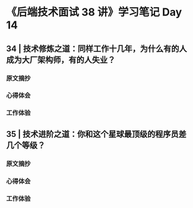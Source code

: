 # 《后端技术面试 38 讲》学习笔记 Day 14

## 34 | 技术修炼之道：同样工作十几年，为什么有的人成为大厂架构师，有的人失业？

### 原文摘抄

### 心得体会


### 工作体验

## 35 | 技术进阶之道：你和这个星球最顶级的程序员差几个等级？

### 原文摘抄

### 心得体会


### 工作体验
